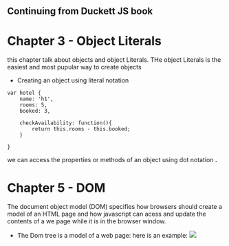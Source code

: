## Continuing from Duckett JS book

# Chapter 3 - Object Literals 
this chapter talk about objects and object Literals. THe object Literals is the easiest and most pupular way to create objects 
- Creating an object using literal notation

```
var hotel {
    name: 'h1',
    rooms: 5,
    booked: 3,

    checkAvailability: function(){
        return this.rooms - this.booked;
    }

}
```

we can access the properties or methods of an object using dot notation **.**

# Chapter 5 - DOM
 The document object model (DOM) specifies how browsers should create a model of an HTML page and how javascript can acess and update the contents of a we page while it is in the browser window. 
 - The Dom tree is a model of a web page:
 here is an example:
 ![](images/dom.png)